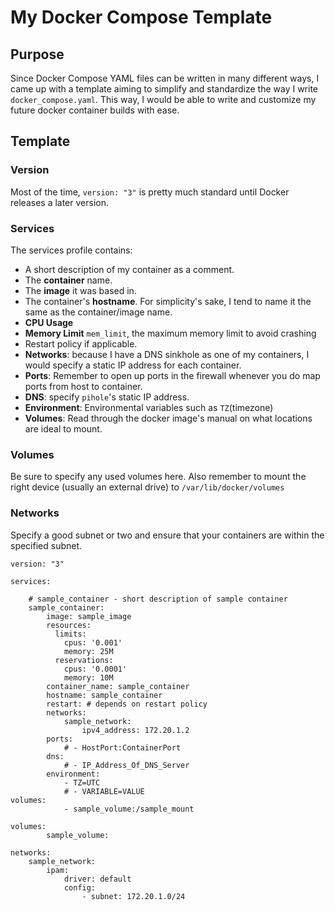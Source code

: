# My Docker Compose Template
## Purpose
Since Docker Compose YAML files can be written in many different ways, I came up with a template aiming to simplify and standardize the way I write `docker_compose.yaml`. This way, I would be able to write and customize my future docker container builds with ease.
## Template
### Version
Most of the time, `version: "3"` is pretty much standard until Docker releases a later version.
### Services
The services profile contains:
* A short description of my container as a comment.
* The **container** name.
* The **image** it was based in.
* The container's **hostname**. For simplicity's sake, I tend to name it the same as the container/image name.
* **CPU Usage**
* **Memory Limit** `mem_limit`, the maximum memory limit to avoid crashing
* Restart policy if applicable.
* **Networks**: because I have a DNS sinkhole as one of my containers, I would specify a static IP address for each container.
* **Ports**: Remember to open up ports in the firewall whenever you do map ports from host to container.
* **DNS**: specify `pihole`'s static IP address.
* **Environment**:  Environmental variables such as `TZ`(timezone)
* **Volumes**: Read through the docker image's manual on what locations are ideal to mount.
### Volumes
Be sure to specify any used volumes here. Also remember to mount the right device (usually an external drive) to `/var/lib/docker/volumes`
### Networks
Specify a good subnet or two and ensure that your containers are within the specified subnet.

```
version: "3"

services:
	
	# sample_container - short description of sample container
	sample_container:
		image: sample_image
        resources:
          limits:
            cpus: '0.001'
            memory: 25M
          reservations:
            cpus: '0.0001'
            memory: 10M
        container_name: sample_container
        hostname: sample_container
        restart: # depends on restart policy
        networks:
        	sample_network:
        		ipv4_address: 172.20.1.2
        ports:
        	# - HostPort:ContainerPort
        dns:
        	# - IP_Address_Of_DNS_Server
        environment:
        	- TZ=UTC
        	# - VARIABLE=VALUE
volumes:
			- sample_volume:/sample_mount
	
volumes:
		sample_volume:

networks:
	sample_network:
		ipam:
			driver: default
			config:
				- subnet: 172.20.1.0/24
```
